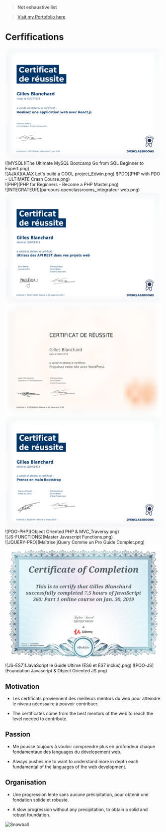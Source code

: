 > **Not exhaustive list**

> [Visit my Portofolio here](https://projets.neworldwebsites.fr/)

# Cerfifications

![REACT](react_openclassroom_5921293698.png)  
![MYSQL](The Ultimate MySQL Bootcamp Go from SQL Beginner to Expert.png)  
![AJAX](AJAX Let's build a COOL project_Edwin.png)
![PDO](PHP with PDO - ULTIMATE Crash Course.png)  
![PHP](PHP for Beginners - Become a PHP Master.png)  
![INTEGRATEUR](parcours openclassrooms_integrateur web.png)
![API](openclassrooms_utilisez-des-api-rest-dans-vos-projets-web.png)  
![WORDPRESS](openclassrooms_propulsez-votre-site-avec-wordpress.png)  
![BOOTSTRAP](openclassrooms_prenez-en-main-bootstrap.png)
![POO-PHP](Object Oriented PHP & MVC_Traversy.png)  
![JS-FUNCTIONS](Master Javascript Functions.png)  
![JQUERY-PRO](Maîtrise jQuery Comme un Pro Guide Complet.png)
![JS-ALGOS](Javascript-Algorithms.png)
![JS-ES7](JavaScript le Guide Ultime (ES6 et ES7 inclus).png)
![POO-JS](Foundation Javascript & Object Oriented JS.png)



## Motivation
* Les certificats proviennent des meilleurs mentors du web pour atteindre le niveau nécessaire à pouvoir contribuer.

* The certificates come from the best mentors of the web to reach the level needed to contribute.

## Passion
* Me pousse toujours à vouloir comprendre plus en profondeur chaque fondamentaux des languages du dévelopement web.

* Always pushes me to want to understand more in depth each fundamental of the languages of the web development.

## Organisation
* Une progression lente sans aucune précipitation, pour obtenir une fondation solide et robuste.

* A slow progression without any precipitation, to obtain a solid and robust foundation.


![Snowball](https://neworldwebsites.fr/cdn/img/snowball.jpg)


